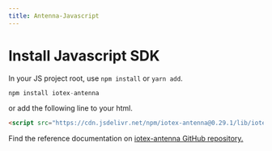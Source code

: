 ```yaml
---
title: Antenna-Javascript
---
```


# Install Javascript SDK

In your JS project root, use `npm install` or `yarn add`.

```js
npm install iotex-antenna
```

or add the following line to your html.

```html
<script src="https://cdn.jsdelivr.net/npm/iotex-antenna@0.29.1/lib/iotex-antenna.browser.min.js"></script>
```

Find the reference documentation on [iotex-antenna GitHub repository.](https://iotexproject.github.io/iotex-antenna/)
